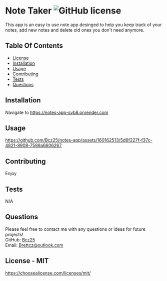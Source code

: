 # Note Taker ![GitHub license](https://img.shields.io/github/license/Naereen/StrapDown.js.svg)
This app is an easy to use note app desinged to help you keep track of your notes, add new notes and delete old ones you don't need anymore. 

## Table Of Contents
* [License](#license)   
* [Installation](#install)
* [Usage](#use)
* [Contributing](#contributing)
* [Tests](#test)
* [Questions](#questions)

<a name="install"></a>
## Installation
Navigate to https://notes-app-syb8.onrender.com

<a name="use"></a>
## Usage
https://github.com/Bcz25/notes-app/assets/160162513/5d6f227f-f37c-4821-8908-7589a6606267

<a name="contributing"></a>
## Contributing
Enjoy

<a name="test"></a>
## Tests
N/A

<a name="questions"></a>
## Questions
Please feel free to contact me with any questions or ideas for future projects!<br>
GitHub: [Bcz25](https://github.com/Bcz25)<br>
Email: Brettcz@outlook.com

<a name="license"></a>
## License - MIT
https://choosealicense.com/licenses/mit/
